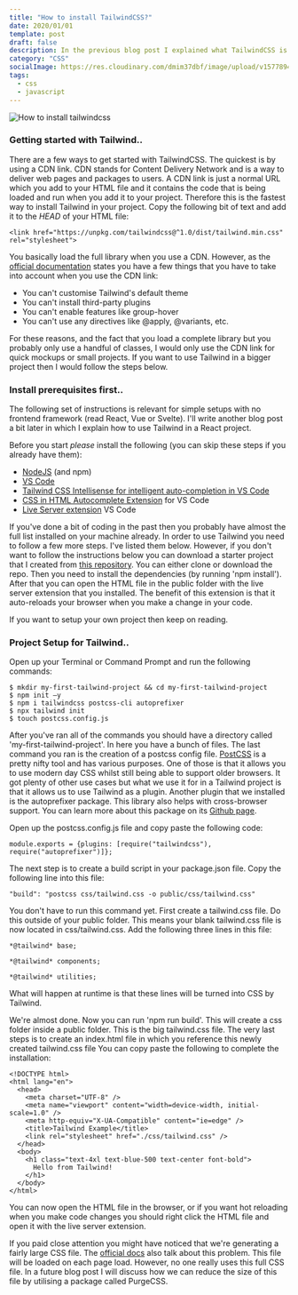 ```yaml
---
title: "How to install TailwindCSS?"
date: 2020/01/01
template: post
draft: false
description: In the previous blog post I explained what TailwindCSS is. In this post we will install the framework and discuss the various ways you can actually install it. This might not be one of the most exciting blog post out there, but it's more of an exercise and a resource for myself.
category: "CSS"
socialImage: https://res.cloudinary.com/dmim37dbf/image/upload/v1577894799/tailwind/How_to_install.png
tags:
  - css
  - javascript
---
```


![How to install tailwindcss](https://res.cloudinary.com/dmim37dbf/image/upload/v1577894799/tailwind/How_to_install.png)

### Getting started with Tailwind..

There are a few ways to get started with TailwindCSS. The quickest is by using a CDN link. CDN stands for Content Delivery Network and is a way to deliver web pages and packages to users. A CDN link is just a normal URL which you add to your HTML file and it contains the code that is being loaded and run when you add it to your project. Therefore this is the fastest way to install Tailwind in your project. Copy the following bit of text and add it to the _HEAD_ of your HTML file:

    <link href="https://unpkg.com/tailwindcss@^1.0/dist/tailwind.min.css" rel="stylesheet">

You basically load the full library when you use a CDN. However, as the [official documentation](https://tailwindcss.com/docs/installation/#using-tailwind-via-cdn) states you have a few things that you have to take into account when you use the CDN link:

- You can't customise Tailwind's default theme
- You can't install third-party plugins
- You can't enable features like group-hover
- You can't use any directives like @apply, @variants, etc.

For these reasons, and the fact that you load a complete library but you probably only use a handful of classes, I would only use the CDN link for quick mockups or small projects. If you want to use Tailwind in a bigger project then I would follow the steps below.

### Install prerequisites first..

The following set of instructions is relevant for simple setups with no frontend framework (read React, Vue or Svelte). I'll write another blog post a bit later in which I explain how to use Tailwind in a React project.

Before you start _please_ install the following (you can skip these steps if you already have them):

- [NodeJS](https://nodejs.org/en/) (and npm)
- [VS Code](https://code.visualstudio.com/)
- [Tailwind CSS Intellisense for intelligent auto-completion in VS Code](https://marketplace.visualstudio.com/items?itemName=bradlc.vscode-tailwindcss)
- [CSS in HTML Autocomplete Extension](https://marketplace.visualstudio.com/items?itemName=ecmel.vscode-html-css) for VS Code
- [Live Server extension](https://marketplace.visualstudio.com/items?itemName=ritwickdey.LiveServer) VS Code

If you've done a bit of coding in the past then you probably have almost the full list installed on your machine already. In order to use Tailwind you need to follow a few more steps. I've listed them below. However, if you don't want to follow the instructions below you can download a starter project that I created from [this repository](https://github.com/andre347/tailwind-starter). You can either clone or download the repo. Then you need to install the dependencies (by running 'npm install'). After that you can open the HTML file in the public folder with the live server extension that you installed. The benefit of this extension is that it auto-reloads your browser when you make a change in your code.

If you want to setup your own project then keep on reading.

### Project Setup for Tailwind..

Open up your Terminal or Command Prompt and run the following commands:

    $ mkdir my-first-tailwind-project && cd my-first-tailwind-project
    $ npm init —y
    $ npm i tailwindcss postcss-cli autoprefixer
    $ npx tailwind init
    $ touch postcss.config.js

After you've ran all of the commands you should have a directory called 'my-first-tailwind-project'. In here you have a bunch of files. The last command you ran is the creation of a postcss config file. [PostCSS](https://github.com/postcss/postcss) is a pretty nifty tool and has various purposes. One of those is that it allows you to use modern day CSS whilst still being able to support older browsers. It got plenty of other use cases but what we use it for in a Tailwind project is that it allows us to use Tailwind as a plugin. Another plugin that we installed is the autoprefixer package. This library also helps with cross-browser support. You can learn more about this package on its [Github page](https://github.com/postcss/autoprefixer).

Open up the postcss.config.js file and copy paste the following code:

    module.exports = {plugins: [require("tailwindcss"), require("autoprefixer")]};

The next step is to create a build script in your package.json file. Copy the following line into this file:

    "build": "postcss css/tailwind.css -o public/css/tailwind.css"

You don't have to run this command yet. First create a tailwind.css file. Do this outside of your public folder. This means your blank tailwind.css file is now located in css/tailwind.css. Add the following three lines in this file:

    *@tailwind* base;

    *@tailwind* components;

    *@tailwind* utilities;

What will happen at runtime is that these lines will be turned into CSS by Tailwind.

We're almost done. Now you can run 'npm run build'. This will create a css folder inside a public folder. This is the big tailwind.css file. The very last steps is to create an index.html file in which you reference this newly created tailwind.css file You can copy paste the following to complete the installation:

    <!DOCTYPE html>
    <html lang="en">
      <head>
        <meta charset="UTF-8" />
        <meta name="viewport" content="width=device-width, initial-scale=1.0" />
        <meta http-equiv="X-UA-Compatible" content="ie=edge" />
        <title>Tailwind Example</title>
        <link rel="stylesheet" href="./css/tailwind.css" />
      </head>
      <body>
        <h1 class="text-4xl text-blue-500 text-center font-bold">
          Hello from Tailwind!
        </h1>
      </body>
    </html>

You can now open the HTML file in the browser, or if you want hot reloading when you make code changes you should right click the HTML file and open it with the live server extension.

If you paid close attention you might have noticed that we're generating a fairly large CSS file. The [official docs](https://tailwindcss.com/docs/controlling-file-size) also talk about this problem. This file will be loaded on each page load. However, no one really uses this full CSS file. In a future blog post I will discuss how we can reduce the size of this file by utilising a package called PurgeCSS.
